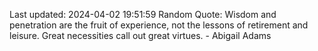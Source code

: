 Last updated: 2024-04-02 19:51:59
Random Quote: Wisdom and penetration are the fruit of experience, not the lessons of retirement and leisure. Great necessities call out great virtues. - Abigail Adams